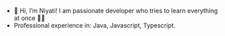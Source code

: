 - 👋 Hi, I’m Niyati! I am passionate developer who tries to learn everything at once 🤷‍♀️
- Professional experience in: Java, Javascript, Typescript.

<!---
niyati-shah-95/niyati-shah-95 is a ✨ special ✨ repository because its `README.md` (this file) appears on your GitHub profile.
You can click the Preview link to take a look at your changes.
--->

